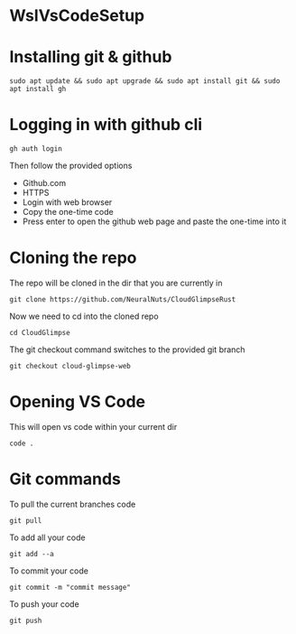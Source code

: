 # WslVsCodeSetup

# Installing git & github
```console
sudo apt update && sudo apt upgrade && sudo apt install git && sudo apt install gh
```

# Logging in with github cli
```console
gh auth login
```
Then follow the provided options
* Github.com
* HTTPS
* Login with web browser
* Copy the one-time code
* Press enter to open the github web page and paste the one-time into it

# Cloning the repo
The repo will be cloned in the dir that you are currently in
```console
git clone https://github.com/NeuralNuts/CloudGlimpseRust
```

Now we need to cd into the cloned repo
```console
cd CloudGlimpse
```

The git checkout command switches to the provided git branch
```console
git checkout cloud-glimpse-web
```

# Opening VS Code
This will open vs code within your current dir
```console
code .
```

# Git commands
To pull the current branches code
```console
git pull
```

To add all your code
```console
git add --a
```

To commit your code
```console
git commit -m "commit message"
```

To push your code
```console
git push
```
